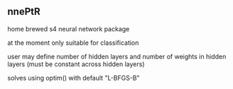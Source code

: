 ## nnePtR

home brewed s4 neural network package

at the moment only suitable for classification

user may define number of hidden layers and number of weights in hidden layers
(must be constant across hidden layers)

solves using optim() with default "L-BFGS-B"
